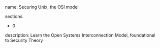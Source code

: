 name: Securing Unix, the OSI model

sections:
  - 0
 
description: Learn the Open Systems Interconnection Model, foundational to Security Theory